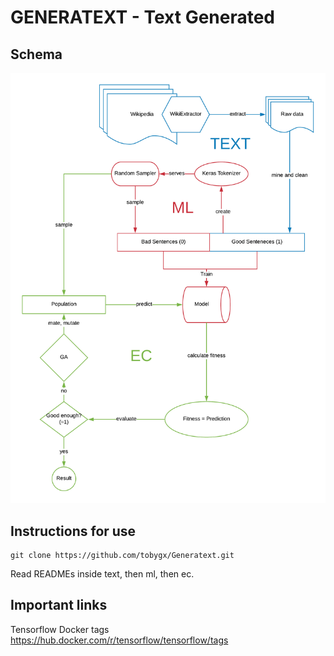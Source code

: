 # GENERATEXT - Text Generated

## Schema

![schema](https://github.com/tobygx/Generatext/blob/master/Scheme.png)


## Instructions for use

````
git clone https://github.com/tobygx/Generatext.git
````

Read READMEs inside text, then ml, then ec.


## Important links

Tensorflow Docker tags
https://hub.docker.com/r/tensorflow/tensorflow/tags
